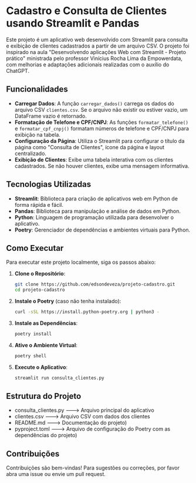 # Cadastro e Consulta de Clientes usando Streamlit e Pandas

Este projeto é um aplicativo web desenvolvido com Streamlit para consulta e exibição de clientes cadastrados a partir de um arquivo CSV. O projeto foi inspirado na aula "Desenvolvendo aplicações Web com Streamlit - Projeto prático" ministrada pelo professor Vinícius Rocha Lima da Empowerdata, com melhorias e adaptações adicionais realizadas com o auxílio do ChatGPT.

## Funcionalidades

- **Carregar Dados**: A função `carregar_dados()` carrega os dados do arquivo CSV `clientes.csv`. Se o arquivo não existir ou estiver vazio, um DataFrame vazio é retornado.
- **Formatação de Telefone e CPF/CNPJ**: As funções `formatar_telefone()` e `formatar_cpf_cnpj()` formatam números de telefone e CPF/CNPJ para exibição na tabela.
- **Configuração da Página**: Utiliza o Streamlit para configurar o título da página como "Consulta de Clientes", ícone da página e layout centralizado.
- **Exibição de Clientes**: Exibe uma tabela interativa com os clientes cadastrados. Se não houver clientes, exibe uma mensagem informativa.

## Tecnologias Utilizadas

- **Streamlit**: Biblioteca para criação de aplicativos web em Python de forma rápida e fácil.
- **Pandas**: Biblioteca para manipulação e análise de dados em Python.
- **Python**: Linguagem de programação utilizada para desenvolver o aplicativo.
- **Poetry**: Gerenciador de dependências e ambientes virtuais para Python.

## Como Executar

Para executar este projeto localmente, siga os passos abaixo:

1. **Clone o Repositório**:

    ```bash
    git clone https://github.com/edsondeveza/projeto-cadastro.git
    cd projeto-cadastro
    ```

2. **Instale o Poetry** (caso não tenha instalado):

    ```bash
    curl -sSL https://install.python-poetry.org | python3 -
    ```

3. **Instale as Dependências**:

    ```bash
    poetry install
    ```

4. **Ative o Ambiente Virtual**:

    ```bash
    poetry shell
    ```

5. **Execute o Aplicativo**:

    ```bash
    streamlit run consulta_clientes.py
    ```

## Estrutura do Projeto

* consulta_clientes.py   ---> Arquivo principal do aplicativo
* clientes.csv           ---> Arquivo CSV com dados dos clientes
* README.md              ---> Documentação do projeto)
* pyproject.toml         ---> Arquivo de configuração do Poetry com as dependências do projeto)

## Contribuições

Contribuições são bem-vindas! Para sugestões ou correções, por favor abra uma issue ou envie um pull request.
